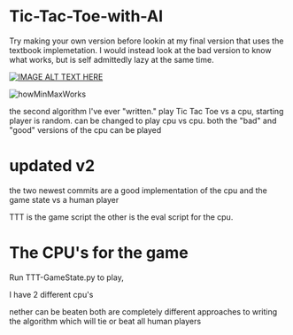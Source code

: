 
# Tic-Tac-Toe-with-AI
Try making your own version before lookin at my final version that uses the textbook implemetation. I would instead look at the bad version to know what works, but is self admittedly lazy at the same time.


[![IMAGE ALT TEXT HERE](https://img.youtube.com/vi/-9Uw-C9Uowc/0.jpg)](https://www.youtube.com/watch?v=-9Uw-C9Uowc&ab_channel=Terpy)


![howMinMaxWorks](https://user-images.githubusercontent.com/66324329/115135275-6245c980-9fe5-11eb-8a4b-5d398c7006db.png)

the second algorithm I've ever "written."
play Tic Tac Toe vs a cpu, starting player is random.
can be changed to play cpu vs cpu. both the "bad" and "good" versions of the cpu can be played

# updated v2
the two newest commits are a good implementation of the cpu and the game state vs a human player 

TTT is the game script the other is the eval script for the cpu.


# The CPU's for the game
Run TTT-GameState.py to play, 

I have 2 different cpu's 

nether can be beaten both are completely different approaches to writing the algorithm which will tie or beat all human players
